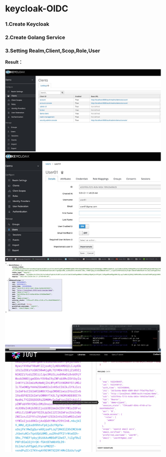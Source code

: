 # keycloak-OIDC

### 1.Create Keycloak

### 2.Create Golang Service

### 3.Setting Realm,Client,Scop,Role,User

 **Result：**  
 
  ![mole](https://github.com/bowwowxx/keycloak-OIDC/blob/main/01.jpg)   
  ![mole](https://github.com/bowwowxx/keycloak-OIDC/blob/main/02.jpg)  
  ![mole](https://github.com/bowwowxx/keycloak-OIDC/blob/main/03.jpg)   
  ![mole](https://github.com/bowwowxx/keycloak-OIDC/blob/main/04.jpg)